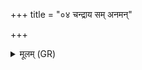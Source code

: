 +++
title = "०४ चन्द्राय सम् अनमन्"

+++
<details><summary>मूलम् (GR)</summary>

चन्द्राय सम् अनमन् तस्मै नक्षत्रैः सम् अनमन् ।  
यथा चन्द्राय नक्षत्रैः समनमन्  
(…) ॥ +++(see 1cdef)+++
</details>